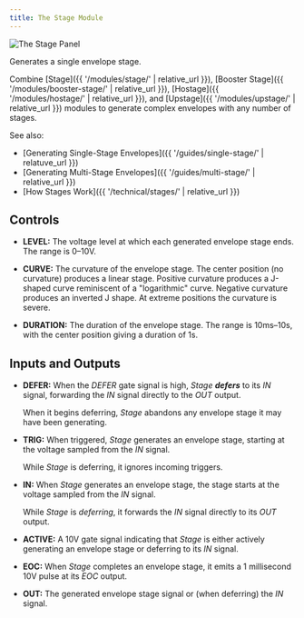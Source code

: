 ```yaml
---
title: The Stage Module
---
```


<img class="panel" src="panel.svg" alt="The Stage Panel" />

Generates a single envelope stage.

Combine
[Stage]({{ '/modules/stage/' | relative_url }}),
[Booster Stage]({{ '/modules/booster-stage/' | relative_url }}),
[Hostage]({{ '/modules/hostage/' | relative_url }}),
and [Upstage]({{ '/modules/upstage/' | relative_url }})
modules
to generate complex envelopes
with any number of stages.

See also:

- [Generating Single-Stage Envelopes]({{ '/guides/single-stage/' | relatuve_url }})
- [Generating Multi-Stage Envelopes]({{ '/guides/multi-stage/' | relative_url }})
- [How Stages Work]({{ '/technical/stages/' | relative_url }})

## Controls

- **LEVEL:**
    The voltage level at which each generated envelope stage ends.
    The range is 0–10V.

- **CURVE:**
    The curvature of the envelope stage.
    The center position (no curvature)
    produces a linear stage.
    Positive curvature produces a J-shaped curve
    reminiscent of a "logarithmic" curve.
    Negative curvature produces an inverted J shape.
    At extreme positions the curvature is severe.

- **DURATION:**
    The duration of the envelope stage.
    The range is 10ms–10s,
    with the center position
    giving a duration of 1s.

## Inputs and Outputs

- **DEFER:**
    When the _DEFER_ gate signal is high,
    _Stage_ **_defers_** to its _IN_ signal,
    forwarding the _IN_ signal
    directly to the _OUT_ output.

    When it begins deferring,
    _Stage_ abandons any envelope stage
    it may have been generating.

- **TRIG:**
    When triggered,
    _Stage_ generates an envelope stage,
    starting at the voltage sampled from the _IN_ signal.

    While _Stage_ is deferring,
    it ignores incoming triggers.

- **IN:**
    When _Stage_ generates an envelope stage,
    the stage starts
    at the voltage sampled from the _IN_ signal.

    While _Stage_ is _deferring_,
    it forwards the _IN_ signal directly to its _OUT_ output.

- **ACTIVE:**
    A 10V gate signal indicating that _Stage_
    is either actively generating an envelope stage
    or deferring to its _IN_ signal.

- **EOC:**
    When _Stage_ completes an envelope stage,
    it emits a 1 millisecond 10V pulse
    at its _EOC_ output.

- **OUT:**
    The generated envelope stage signal
    or (when deferring) the _IN_ signal.
